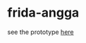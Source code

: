 # frida-angga
see the prototype <a href="http://undanganmanten.my.id/frida-angga" target="_blank">here</a>
